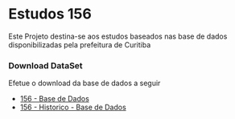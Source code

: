 # Estudos 156
Este Projeto destina-se aos estudos baseados nas base de dados disponibilizadas pela prefeitura de Curitiba

### Download DataSet
Efetue o download da base de dados a seguir <br/>
*  [156 - Base de Dados](https://mid.curitiba.pr.gov.br/dadosabertos/156/2019-07-01_156_-_Base_de_Dados.csv)
* [156 - Historico - Base de Dados](https://mid.curitiba.pr.gov.br/dadosabertos/156/2019-07-01_156_-_Historico_-_Base_de_Dados.csv)
